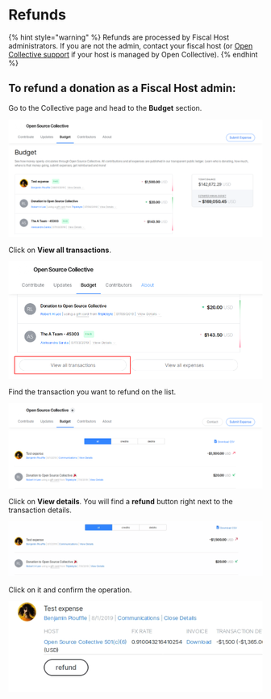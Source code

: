 # Refunds

{% hint style="warning" %}
Refunds are processed by Fiscal Host administrators. If you are not the admin, contact your fiscal host \(or [Open Collective support](https://opencollective.com/support) if your host is managed by Open Collective\).
{% endhint %}

## **To refund a donation as a Fiscal Host admin:**

Go to the Collective page and head to the **Budget** section.

![](../.gitbook/assets/fiscal-hosts-refunds_budget-section_2019-11-25.png)

Click on **View all transactions**.

![](../.gitbook/assets/fiscal-hosts_refunds_view-all-transactions_2019-11-25.png)

Find the transaction you want to refund on the list.

![](../.gitbook/assets/fiscal-hosts_refunds_all-transactions_2019-11-25.png)

Click on **View details**. You will find a **refund** button right next to the transaction details.

![](../.gitbook/assets/fiscal-hosts_refunds_view-details_2019-11-25.gif)

Click on it and confirm the operation.

![](../.gitbook/assets/fiscal-hosts_refunds_view-details_confirm_2019-11-25.gif)

